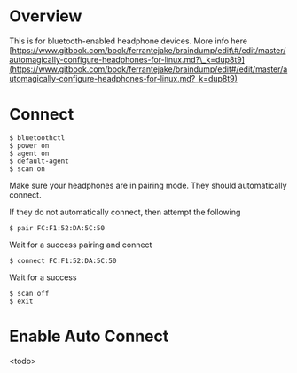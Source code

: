# Overview

This is for bluetooth-enabled headphone devices. More info here [https://www.gitbook.com/book/ferrantejake/braindump/edit\#/edit/master/automagically-configure-headphones-for-linux.md?\_k=dup8t9](https://www.gitbook.com/book/ferrantejake/braindump/edit#/edit/master/automagically-configure-headphones-for-linux.md?_k=dup8t9)

# Connect

```
$ bluetoothctl
$ power on
$ agent on
$ default-agent
$ scan on
```

Make sure your headphones are in pairing mode. They should automatically connect.

If they do not automatically connect, then attempt the following

```
$ pair FC:F1:52:DA:5C:50
```

Wait for a success pairing and connect

```
$ connect FC:F1:52:DA:5C:50
```

Wait for a success

```
$ scan off
$ exit
```

# Enable Auto Connect

&lt;todo&gt;



